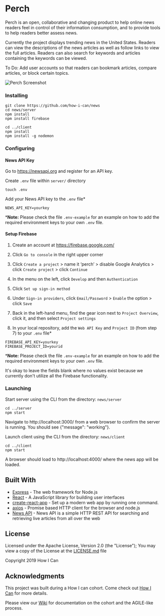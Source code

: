 # Perch

Perch is an open, collaborative and changing product to help online news readers feel in control of their information consumption, and to provide tools to help readers better assess news.

Currently the project displays trending news in the United States. Readers can view the descriptions of the news articles as well as follow links to view the full articles. Readers can also search for keywords and articles containing the keywords can be viewed.

To Do:
Add user accounts so that readers can bookmark articles, compare articles, or block certain topics.


![Perch Screenshot](PerchScreenshot.png)

### Installing

```
git clone https://github.com/how-i-can/news
cd news/server
npm install
npm install firebase

cd ../client
npm install
npm install -g nodemon
```

### Configuring

#### News API Key

Go to https://newsapi.org and register for an API key.

Create `.env` file within `server/` directory

```
touch .env
```

Add your News API key to the `.env` file*

```
NEWS_API_KEY=yourkey
```

***Note:** Please check the file `.env-example` for an example on how to add the required environment keys to your own `.env` file.

#### Setup Firebase

1. Create an account at https://firebase.google.com/

2. Click `Go to console` in the right upper corner

3. Click `Create a project` > name it ‘perch’ > disable Google Analytics > click `Create project` > click `Continue`

4. In the menu on the left, click `Develop` and then `Authentication`

5. Click `Set up sign-in method`

6. Under `Sign-in providers`, click `Email/Password` > `Enable` the option > click `Save`

7. Back in the left-hand menu, find the gear icon next to `Project Overview`, click it, and then select `Project settings`

8. In your local repository, add the `Web API Key` and `Project ID` (from step 7) to your `.env` file*

```
FIREBASE_API_KEY=yourkey
FIREBASE_PROJECT_ID=yourid
```

***Note:** Please check the file `.env-example` for an example on how to add the required environment keys to your own `.env` file.

It's okay to leave the fields blank where no values exist because we currently don't utilize all the Firebase functionality.

### Launching

Start server using the CLI from the directory: `news/server`
```
cd ../server
npm start
```

Navigate to http://localhost:3000/ from a web browser to confirm the server is running. You should see {"message": "working"}.

Launch client using the CLI from the directory: `news/client`
```
cd ../client
npm start
```

A browser should load to http://localhost:4000/ where the news app will be loaded.


## Built With

- [Express](https://expressjs.com/en/starter/installing.html) - The web framework for Node.js
- [React](https://reactjs.org/) - A JavaScript library for building user interfaces
- [create-react-app](https://github.com/facebook/create-react-app) - Set up a modern web app by running one command.
- [axios](https://github.com/axios/axios) - Promise based HTTP client for the browser and node.js
- [News API](https://newsapi.org/) - News API is a simple HTTP REST API for searching and retrieving live articles from all over the web

## License

Licensed under the Apache License, Version 2.0 (the "License");
You may view a copy of the License at the [LICENSE.md](LICENSE.md) file

Copyright 2019 How I Can

## Acknowledgments
This project was built during a How I can cohort. Come check out [How I Can](http://howican.tech/)
for more details.

Please view our [Wiki](https://github.com/how-i-can/news/wiki) for documentation on the cohort and the AGILE-like process.
